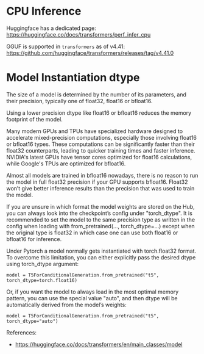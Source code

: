 # CPU Inference

Huggingface has a dedicated page: https://huggingface.co/docs/transformers/perf_infer_cpu

GGUF is supported in `transformers` as of v4.41: https://github.com/huggingface/transformers/releases/tag/v4.41.0

# Model Instantiation dtype

The size of a model is determined by the number of its parameters, and their precision, typically one of float32, float16 or bfloat16. 

Using a lower precision dtype like float16 or bfloat16 reduces the memory footprint of the model.

Many modern GPUs and TPUs have specialized hardware designed to accelerate mixed-precision computations, especially those involving float16 or bfloat16 types. These computations can be significantly faster than their float32 counterparts, leading to quicker training times and faster inference. NVIDIA's latest GPUs have tensor cores optimized for float16 calculations, while Google's TPUs are optimized for bfloat16.

Almost all models are trained in bfloat16 nowadays, there is no reason to run the model in full float32 precision if your GPU supports bfloat16. Float32 won’t give better inference results than the precision that was used to train the model.

If you are unsure in which format the model weights are stored on the Hub, you can always look into the checkpoint’s config under "torch_dtype". It is recommended to set the model to the same precision type as written in the config when loading with from_pretrained(..., torch_dtype=...) except when the original type is float32 in which case one can use both float16 or bfloat16 for inference.

Under Pytorch a model normally gets instantiated with torch.float32 format. To overcome this limitation, you can either explicitly pass the desired dtype using torch_dtype argument:

`model = T5ForConditionalGeneration.from_pretrained("t5", torch_dtype=torch.float16)`

Or, if you want the model to always load in the most optimal memory pattern, you can use the special value "auto", and then dtype will be automatically derived from the model’s weights:

`model = T5ForConditionalGeneration.from_pretrained("t5", torch_dtype="auto")`

References:
* https://huggingface.co/docs/transformers/en/main_classes/model